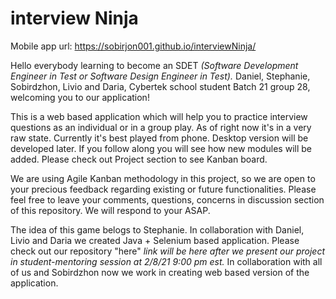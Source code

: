 # interview Ninja

Mobile app url: https://sobirjon001.github.io/interviewNinja/

Hello everybody learning to become an SDET *(Software Development Engineer in Test or Software Design Engineer in Test).*
Daniel, Stephanie, Sobirdzhon, Livio and Daria, Cybertek school student Batch 21 group 28, welcoming you to our application!

This is a web based application which will help you to practice interview questions as an individual or in a group play.
As of right now it's in a very raw state. Currently it's best played from phone. Desktop version will be developed later.
If you follow along you will see how new modules will be added. Please check out Project section to see Kanban board.

We are using Agile Kanban methodology in this project, so we are open to your precious feedback regarding existing or future functionalities.
Please feel free to leave your comments, questions, concerns in discussion section of this repository. We will respond to your ASAP.

The idea of this game belogs to Stephanie.
In collaboration with Daniel, Livio and Daria we created Java + Selenium based application. 
Please check out our repository "here" *link will be here after we present our project in student-mentoring session at 2/8/21 9:00 pm est.* 
In collaboration with all of us and Sobirdzhon now we work in creating web based version of the application.
